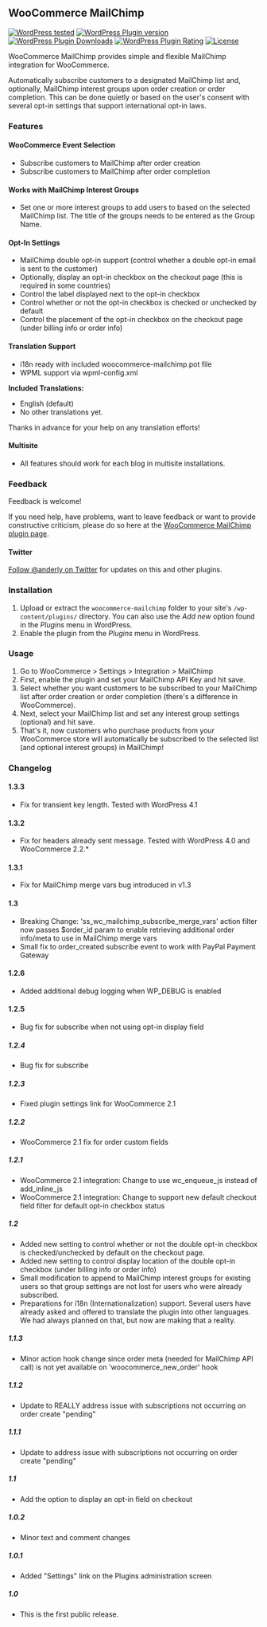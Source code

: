 ## WooCommerce MailChimp ##
[![WordPress tested](http://img.shields.io/wordpress/v/woocommerce-mailchimp.svg?style=flat-square)](https://wordpress.org/plugins/woocommerce-mailchimp/)
[![WordPress Plugin version](http://img.shields.io/wordpress/plugin/v/woocommerce-mailchimp.svg?style=flat-square)](https://wordpress.org/plugins/woocommerce-mailchimp/)
[![WordPress Plugin Downloads](http://img.shields.io/wordpress/plugin/dt/woocommerce-mailchimp.svg?style=flat-square)](https://wordpress.org/plugins/woocommerce-mailchimp/)
[![WordPress Plugin Rating](http://img.shields.io/wordpress/plugin/r/woocommerce-mailchimp.svg?style=flat-square)](https://wordpress.org/plugins/woocommerce-mailchimp/)
[![License](http://img.shields.io/badge/license-GPLv3-red.svg?style=flat-square)](http://opensource.org/licenses/GPL-3.0)

WooCommerce MailChimp provides simple and flexible MailChimp integration for WooCommerce.

Automatically subscribe customers to a designated MailChimp list and, optionally, MailChimp interest groups upon order creation or order completion. This can be done quietly or based on the user's consent with several opt-in settings that support international opt-in laws.

### Features

#### WooCommerce Event Selection

- Subscribe customers to MailChimp after order creation
- Subscribe customers to MailChimp after order completion

#### Works with MailChimp Interest Groups

- Set one or more interest groups to add users to based on the selected MailChimp list. The title of the groups needs to be entered as the Group Name.

#### Opt-In Settings

- MailChimp double opt-in support (control whether a double opt-in email is sent to the customer)
- Optionally, display an opt-in checkbox on the checkout page (this is required in some countries)
- Control the label displayed next to the opt-in checkbox
- Control whether or not the opt-in checkbox is checked or unchecked by default
- Control the placement of the opt-in checkbox on the checkout page (under billing info or order info)

#### Translation Support

- i18n ready with included woocommerce-mailchimp.pot file
- WPML support via wpml-config.xml

**Included Translations:**

- English (default)
- No other translations yet.

Thanks in advance for your help on any translation efforts!

#### Multisite

- All features should work for each blog in multisite installations.

### Feedback

Feedback is welcome!

If you need help, have problems, want to leave feedback or want to provide constructive criticism, please do so here at the [WooCommerce MailChimp plugin page](http://anderly.com/woocommerce-mailchimp/).

#### Twitter

[Follow @anderly on Twitter](http://twitter.com/anderly) for updates on this and other plugins.

### Installation

1. Upload or extract the `woocommerce-mailchimp` folder to your site's `/wp-content/plugins/` directory. You can also use the *Add new* option found in the *Plugins* menu in WordPress.
2. Enable the plugin from the *Plugins* menu in WordPress.

### Usage

1. Go to WooCommerce > Settings > Integration > MailChimp
2. First, enable the plugin and set your MailChimp API Key and hit save.
3. Select whether you want customers to be subscribed to your MailChimp list after order creation or order completion (there's a difference in WooCommerce).
4. Next, select your MailChimp list and set any interest group settings (optional) and hit save.
5. That's it, now customers who purchase products from your WooCommerce store will automatically be subscribed to the selected list (and optional interest groups) in MailChimp!

### Changelog

#### 1.3.3
* Fix for transient key length. Tested with WordPress 4.1

#### 1.3.2
* Fix for headers already sent message. Tested with WordPress 4.0 and WooCommerce 2.2.*

#### 1.3.1
* Fix for MailChimp merge vars bug introduced in v1.3

#### 1.3
* Breaking Change: 'ss_wc_mailchimp_subscribe_merge_vars' action filter now passes $order_id param to enable retrieving additional order info/meta to use in MailChimp merge vars
* Small fix to order_created subscribe event to work with PayPal Payment Gateway

#### 1.2.6
* Added additional debug logging when WP_DEBUG is enabled

#### 1.2.5
* Bug fix for subscribe when not using opt-in display field

##### 1.2.4
* Bug fix for subscribe

##### 1.2.3
* Fixed plugin settings link for WooCommerce 2.1

##### 1.2.2
* WooCommerce 2.1 fix for order custom fields

##### 1.2.1
* WooCommerce 2.1 integration: Change to use wc_enqueue_js instead of add_inline_js
* WooCommerce 2.1 integration: Change to support new default checkout field filter for default opt-in checkbox status

##### 1.2
* Added new setting to control whether or not the double opt-in checkbox is checked/unchecked by default on the checkout page.
* Added new setting to control display location of the double opt-in checkbox (under billing info or order info)
* Small modification to append to MailChimp interest groups for existing users so that group settings are not lost for users who were already subscribed.
* Preparations for i18n (Internationalization) support. Several users have already asked and offered to translate the plugin into other languages. We had always planned on that, but now are making that a reality.

##### 1.1.3
* Minor action hook change since order meta (needed for MailChimp API call) is not yet available on 'woocommerce_new_order' hook

##### 1.1.2
* Update to REALLY address issue with subscriptions not occurring on order create "pending"

##### 1.1.1
* Update to address issue with subscriptions not occurring on order create "pending"

##### 1.1
* Add the option to display an opt-in field on checkout

##### 1.0.2
* Minor text and comment changes

##### 1.0.1
* Added "Settings" link on the Plugins administration screen

##### 1.0
* This is the first public release.
